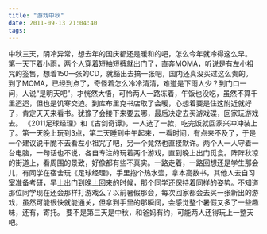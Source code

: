 ```yaml
---
title: "游戏中秋"
date: 2011-09-13 21:04:40
tags:
---
```


中秋三天，阴冷异常，想去年的国庆都还是暖和的吧，怎么今年就冷得这么早。 第一天下着小雨，两个人穿着短袖短裤就出门了，直奔MOMA，听说是有左小祖咒的签售，想着150一张的CD，就豁出去搞一张吧，国内还真没买过这么贵的。到了MOMA，已经到点了，奇怪着怎么冷冷清清，难道是下雨人少？到门口一问，人说“是明天吧”，才恍然大悟，可怜两人一路冻着，午饭也没吃，虽然不算千里迢迢，但也是饥寒交迫。到库布里克书店取了会暖，心想着要是住这附近就好了，肯定天天来看书。犹豫了会接下来要去哪，最后决定去买游戏碟，回家玩游戏去。 《2011足球经理》和《古剑奇谭》，一人选了一款，吃完饭就回家兴冲冲装上了。第一天晚上玩到3点，第二天睡到中午起来，一看时间，有点来不及了，于是一个建议说干脆不去看左小祖咒了吧，另一个竟然也直接默许。两个人一人守着一台电脑，一句话也不说，各自专注的玩着两个游戏，直到晚上出门觅食。阵阵秋凉的街道上，看周围的景致，好像都有些不真实。一路走着，一路回想还是学生那会儿，有同学在宿舍玩《足球经理》，手里抱个热水壶，拿本高数书，其他人去自习室准备考研，早上出门到晚上回来的时候，那个同学还保持着同样的姿势。不知道那位同学现在还会那样打游戏么？以前暑假那会，每次回家都会去买一张新出的游戏，虽然可能很快就能通关，但拿到手里的那瞬间，会感觉整个暑假又多了一些趣味，还有，寄托。 要不是第三天是中秋，和爸妈有约，可能两人还得玩上一整天吧。